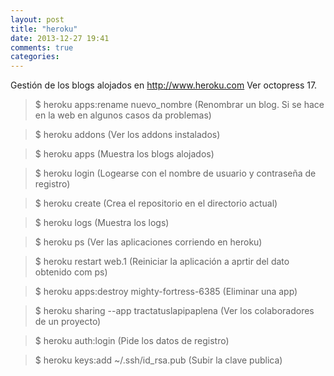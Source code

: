 ```yaml
---
layout: post
title: "heroku"
date: 2013-12-27 19:41
comments: true
categories: 
---
```

Gestión de los blogs alojados en <http://www.heroku.com> Ver octopress 17.

>$ heroku apps:rename nuevo_nombre (Renombrar un blog. Si se hace en la web en algunos casos da problemas)

>$ heroku addons (Ver los addons instalados)

>$ heroku apps (Muestra los blogs alojados)

>$ heroku login (Logearse con el nombre de usuario y contraseña de registro)

>$ heroku create (Crea el repositorio en el directorio actual)

>$ heroku logs (Muestra los logs)

>$ heroku ps (Ver las aplicaciones corriendo en heroku)

>$ heroku restart web.1 (Reiniciar la aplicación a aprtir del dato obtenido com ps)

>$ heroku apps:destroy mighty-fortress-6385 (Eliminar una app)

>$ heroku sharing --app tractatuslapipaplena (Ver los colaboradores de un proyecto)

>$ heroku auth:login (Pide los datos de registro)

>$ heroku keys:add ~/.ssh/id_rsa.pub (Subir la clave publica)

